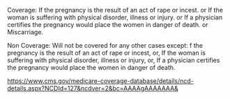 Coverage:
If the pregnancy is the result of an act of rape or incest.
or If the woman is suffering with physical disorder, illness or injury.
or If a physician certifies the pregnancy would place the women in danger of death.
or Miscarriage.

Non Coverage:
Will not be covered for any other cases except:
f the pregnancy is the result of an act of rape or incest, or, 
If the woman is suffering with physical disorder, illness or injury, or,
If a physician certifies the pregnancy would place the women in danger of death.

https://www.cms.gov/medicare-coverage-database/details/ncd-details.aspx?NCDId=127&ncdver=2&bc=AAAAgAAAAAAA&

